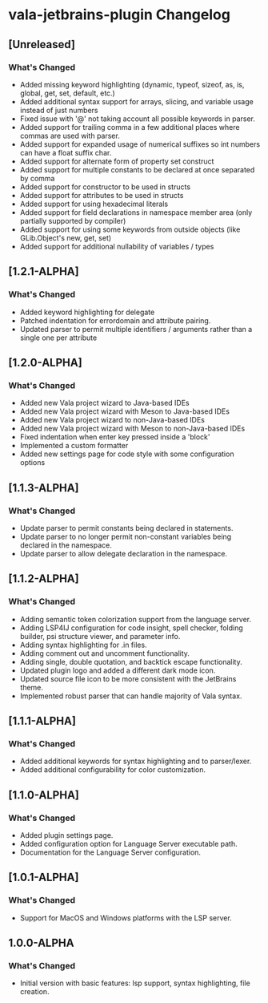 <!-- Keep a Changelog guide -> https://keepachangelog.com -->

# vala-jetbrains-plugin Changelog

## [Unreleased]

### What's Changed

- Added missing keyword highlighting (dynamic, typeof, sizeof, as, is, global, get, set, default, etc.)
- Added additional syntax support for arrays, slicing, and variable usage instead of just numbers
- Fixed issue with '@' not taking account all possible keywords in parser.
- Added support for trailing comma in a few additional places where commas are used with parser.
- Added support for expanded usage of numerical suffixes so int numbers can have a float suffix char.
- Added support for alternate form of property set construct
- Added support for multiple constants to be declared at once separated by comma
- Added support for constructor to be used in structs
- Added support for attributes to be used in structs
- Added support for using hexadecimal literals
- Added support for field declarations in namespace member area (only partially supported by compiler)
- Added support for using some keywords from outside objects (like GLib.Object's new, get, set)
- Added support for additional nullability of variables / types

## [1.2.1-ALPHA]
### What's Changed

- Added keyword highlighting for delegate
- Patched indentation for errordomain and attribute pairing.
- Updated parser to permit multiple identifiers / arguments rather than
  a single one per attribute

## [1.2.0-ALPHA]

### What's Changed
- Added new Vala project wizard to Java-based IDEs
- Added new Vala project wizard with Meson to Java-based IDEs
- Added new Vala project wizard to non-Java-based IDEs
- Added new Vala project wizard with Meson to non-Java-based IDEs
- Fixed indentation when enter key pressed inside a 'block'
- Implemented a custom formatter
- Added new settings page for code style with some configuration options

## [1.1.3-ALPHA]
### What's Changed
- Update parser to permit constants being declared in statements.
- Update parser to no longer permit non-constant variables being declared in the namespace.
- Update parser to allow delegate declaration in the namespace.

## [1.1.2-ALPHA]

### What's Changed

- Adding semantic token colorization support from the language server.
- Adding LSP4IJ configuration for code insight, spell checker, folding builder, psi structure viewer, and parameter
  info.
- Adding syntax highlighting for .in files.
- Adding comment out and uncomment functionality.
- Adding single, double quotation, and backtick escape functionality.
- Updated plugin logo and added a different dark mode icon.
- Updated source file icon to be more consistent with the JetBrains theme.
- Implemented robust parser that can handle majority of Vala syntax.

## [1.1.1-ALPHA]
### What's Changed
- Added additional keywords for syntax highlighting and to parser/lexer.
- Added additional configurability for color customization.

## [1.1.0-ALPHA]
### What's Changed
- Added plugin settings page.
- Added configuration option for Language Server executable path.
- Documentation for the Language Server configuration.

## [1.0.1-ALPHA]
### What's Changed
- Support for MacOS and Windows platforms with the LSP server.

## 1.0.0-ALPHA
### What's Changed
- Initial version with basic features: lsp support, syntax highlighting, file creation.